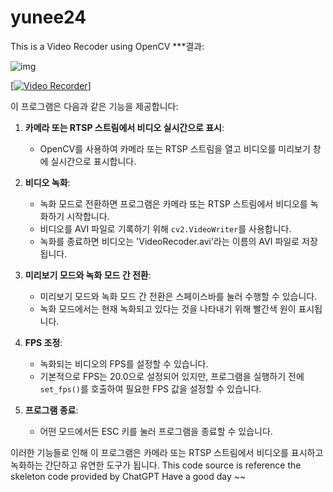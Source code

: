 # yunee24
This is a Video Recoder using OpenCV
***결과:


![img](https://github.com/yunee19/yunee24/assets/133479803/264a4b41-5053-41d5-aa90-d23aa8ca2dc0)


[[![Video Recorder](https://img.youtube.com/vi/VIDEO_ID/0.jpg)]](https://github.com/yunee19/yunee24/assets/133479803/e2f445c0-cfbc-4630-b49d-b90d405bcf0a)

이 프로그램은 다음과 같은 기능을 제공합니다:

1. **카메라 또는 RTSP 스트림에서 비디오 실시간으로 표시**:
   - OpenCV를 사용하여 카메라 또는 RTSP 스트림을 열고 비디오를 미리보기 창에 실시간으로 표시합니다.

2. **비디오 녹화**:
   - 녹화 모드로 전환하면 프로그램은 카메라 또는 RTSP 스트림에서 비디오를 녹화하기 시작합니다.
   - 비디오를 AVI 파일로 기록하기 위해 `cv2.VideoWriter`를 사용합니다.
   - 녹화를 종료하면 비디오는 'VideoRecoder.avi'라는 이름의 AVI 파일로 저장됩니다.

3. **미리보기 모드와 녹화 모드 간 전환**:
   - 미리보기 모드와 녹화 모드 간 전환은 스페이스바를 눌러 수행할 수 있습니다.
   - 녹화 모드에서는 현재 녹화되고 있다는 것을 나타내기 위해 빨간색 원이 표시됩니다.

4. **FPS 조정**:
   - 녹화되는 비디오의 FPS를 설정할 수 있습니다.
   - 기본적으로 FPS는 20.0으로 설정되어 있지만, 프로그램을 실행하기 전에 `set_fps()`를 호출하여 필요한 FPS 값을 설정할 수 있습니다.

5. **프로그램 종료**:
   - 어떤 모드에서든 ESC 키를 눌러 프로그램을 종료할 수 있습니다.

이러한 기능들로 인해 이 프로그램은 카메라 또는 RTSP 스트림에서 비디오를 표시하고 녹화하는 간단하고 유연한 도구가 됩니다.
This code source is reference the skeleton code provided by ChatGPT 
Have a good day ~~
